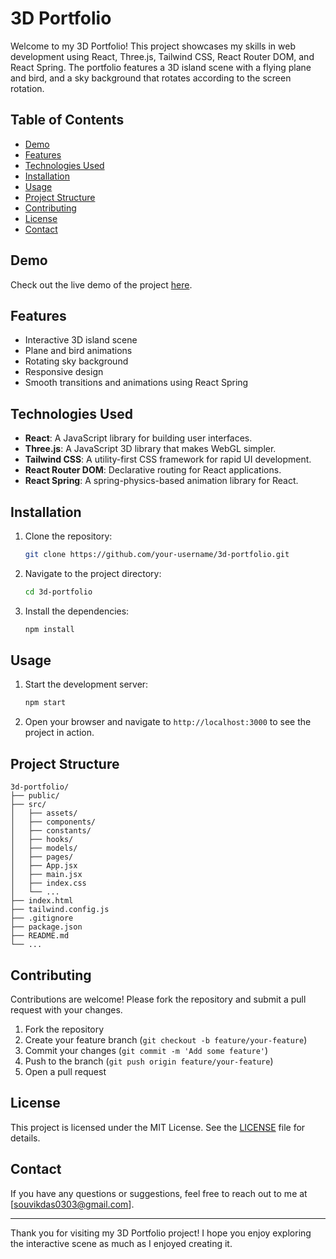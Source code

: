 # 3D Portfolio

Welcome to my 3D Portfolio! This project showcases my skills in web development using React, Three.js, Tailwind CSS, React Router DOM, and React Spring. The portfolio features a 3D island scene with a flying plane and bird, and a sky background that rotates according to the screen rotation.

## Table of Contents

- [Demo](#demo)
- [Features](#features)
- [Technologies Used](#technologies-used)
- [Installation](#installation)
- [Usage](#usage)
- [Project Structure](#project-structure)
- [Contributing](#contributing)
- [License](#license)
- [Contact](#contact)

## Demo

Check out the live demo of the project [here](https://3-d-portfolio-phi-one.vercel.app/).

## Features

- Interactive 3D island scene
- Plane and bird animations
- Rotating sky background
- Responsive design
- Smooth transitions and animations using React Spring

## Technologies Used

- **React**: A JavaScript library for building user interfaces.
- **Three.js**: A JavaScript 3D library that makes WebGL simpler.
- **Tailwind CSS**: A utility-first CSS framework for rapid UI development.
- **React Router DOM**: Declarative routing for React applications.
- **React Spring**: A spring-physics-based animation library for React.

## Installation

1. Clone the repository:
   ```bash
   git clone https://github.com/your-username/3d-portfolio.git
   ```
2. Navigate to the project directory:
   ```bash
   cd 3d-portfolio
   ```
3. Install the dependencies:
   ```bash
   npm install
   ```

## Usage

1. Start the development server:
   ```bash
   npm start
   ```
2. Open your browser and navigate to `http://localhost:3000` to see the project in action.

## Project Structure

```
3d-portfolio/
├── public/
├── src/
│   ├── assets/
│   ├── components/
│   ├── constants/
│   ├── hooks/
│   ├── models/
│   ├── pages/
│   ├── App.jsx
│   ├── main.jsx
│   ├── index.css
│   └── ...
├── index.html
├── tailwind.config.js
├── .gitignore
├── package.json
├── README.md
└── ...
```

## Contributing

Contributions are welcome! Please fork the repository and submit a pull request with your changes.

1. Fork the repository
2. Create your feature branch (`git checkout -b feature/your-feature`)
3. Commit your changes (`git commit -m 'Add some feature'`)
4. Push to the branch (`git push origin feature/your-feature`)
5. Open a pull request

## License

This project is licensed under the MIT License. See the [LICENSE](LICENSE) file for details.

## Contact

If you have any questions or suggestions, feel free to reach out to me at [souvikdas0303@gmail.com].

---

Thank you for visiting my 3D Portfolio project! I hope you enjoy exploring the interactive scene as much as I enjoyed creating it.
